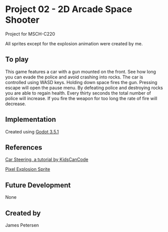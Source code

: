 # Project 02 - 2D Arcade Space Shooter
Project for MSCH-C220

All sprites except for the explosion animation were created by me. 

## To play

This game features a car with a gun mounted on the front. See how long you can evade the police and avoid crashing into rocks. The car is controlled using WASD keys. Holding down space fires the gun. Pressing escape will open the pause menu. By defeating police and destroying rocks you are able to regain health. Every thirty seconds the total number of police will increase. If you fire the weapon for too long the rate of fire will decrease.

## Implementation
Created using [Godot 3.5.1](https://godotengine.org/download)
## References
[Car Steering, a tutorial by KidsCanCode](http://kidscancode.org/godot_recipes/3.x/2d/car_steering/)

[Pixel Explosion Sprite](https://opengameart.org/content/pixel-explosion-12-frames)
## Future Development
None
## Created by
James Petersen
